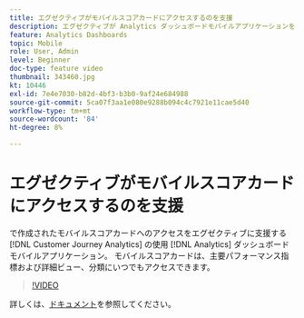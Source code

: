 ```yaml
---
title: エグゼクティブがモバイルスコアカードにアクセスするのを支援
description: エグゼクティブが Analytics ダッシュボードモバイルアプリケーションを使用して、Customer Journey Analyticsで作成されたモバイルスコアカードにアクセスするのを支援します。  モバイルスコアカードは、主要パフォーマンス指標および詳細ビュー、分類にいつでもアクセスできます。
feature: Analytics Dashboards
topic: Mobile
role: User, Admin
level: Beginner
doc-type: feature video
thumbnail: 343460.jpg
kt: 10446
exl-id: 7e4e7030-b82d-4bf3-b3b0-9af24e684988
source-git-commit: 5ca07f3aa1e080e9288b094c4c7921e11cae5d40
workflow-type: tm+mt
source-wordcount: '84'
ht-degree: 8%

---
```


# エグゼクティブがモバイルスコアカードにアクセスするのを支援

で作成されたモバイルスコアカードへのアクセスをエグゼクティブに支援する [!DNL Customer Journey Analytics] の使用 [!DNL Analytics] ダッシュボードモバイルアプリケーション。  モバイルスコアカードは、主要パフォーマンス指標および詳細ビュー、分類にいつでもアクセスできます。

>[!VIDEO](https://video.tv.adobe.com/v/343460/?quality=12&learn=on)

詳しくは、[ドキュメント](https://experienceleague.adobe.com/docs/analytics-platform/using/cja-dashboards/set-up-execs.html)を参照してください。